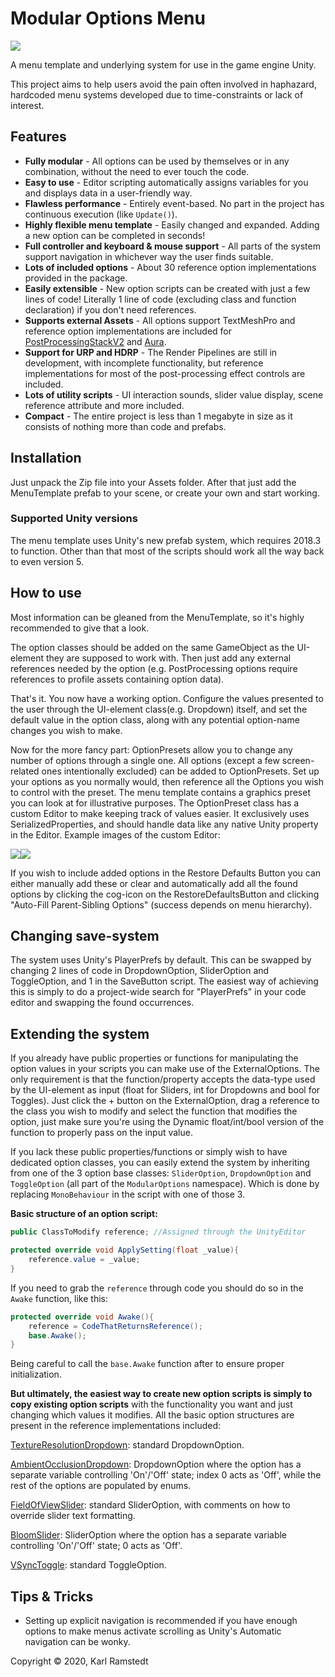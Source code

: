 # Modular Options Menu
![](ReadmeAssets/Menu_Example.png)

A menu template and underlying system for use in the game engine Unity.

This project aims to help users avoid the pain often involved in haphazard, hardcoded menu systems developed due to time-constraints or lack of interest.

## Features
* **Fully modular** - All options can be used by themselves or in any combination, without the need to ever touch the code.
* **Easy to use** - Editor scripting automatically assigns variables for you and displays data in a user-friendly way.
* **Flawless performance** - Entirely event-based. No part in the project has continuous execution (like `Update()`).
* **Highly flexible menu template** - Easily changed and expanded. Adding a new option can be completed in seconds!
* **Full controller and keyboard & mouse support** - All parts of the system support navigation in whichever way the user finds suitable.
* **Lots of included options** - About 30 reference option implementations provided in the package.
* **Easily extensible** - New option scripts can be created with just a few lines of code! Literally 1 line of code (excluding class and function declaration) if you don't need references.
* **Supports external Assets** - All options support TextMeshPro and reference option implementations are included for [PostProcessingStackV2](https://github.com/Unity-Technologies/PostProcessing) and [Aura](https://assetstore.unity.com/packages/tools/particles-effects/aura-volumetric-lighting-111664).
* **Support for URP and HDRP** - The Render Pipelines are still in development, with incomplete functionality, but reference implementations for most of the post-processing effect controls are included.
* **Lots of utility scripts** - UI interaction sounds, slider value display, scene reference attribute and more included.
* **Compact** - The entire project is less than 1 megabyte in size as it consists of nothing more than code and prefabs.

## Installation
Just unpack the Zip file into your Assets folder. After that just add the MenuTemplate prefab to your scene, or create your own and start working.

### Supported Unity versions
The menu template uses Unity's new prefab system, which requires 2018.3 to function.
Other than that most of the scripts should work all the way back to even version 5.

## How to use
Most information can be gleaned from the MenuTemplate, so it's highly recommended to give that a look.

The option classes should be added on the same GameObject as the UI-element they are supposed to work with. Then just add any external references needed by the option (e.g. PostProcessing options require references to profile assets containing option data).

That's it. You now have a working option. Configure the values presented to the user through the UI-element class(e.g. Dropdown) itself, and set the default value in the option class, along with any potential option-name changes you wish to make.

Now for the more fancy part: OptionPresets allow you to change any number of options through a single one. All options (except a few screen-related ones intentionally excluded) can be added to OptionPresets. Set up your options as you normally would, then reference all the Options you wish to control with the preset. The menu template contains a graphics preset you can look at for illustrative purposes. The OptionPreset class has a custom Editor to make keeping track of values easier. It exclusively uses SerializedProperties, and should handle data like any native Unity property in the Editor. Example images of the custom Editor:

![](ReadmeAssets/OptionPreset_Custom_Editor_2019.3_Example1.png)![](ReadmeAssets/OptionPreset_Custom_Editor_2019.3_Example2.png)

If you wish to include added options in the Restore Defaults Button you can either manually add these or clear and automatically add all the found options by clicking the cog-icon on the RestoreDefaultsButton and clicking "Auto-Fill Parent-Sibling Options" (success depends on menu hierarchy).

## Changing save-system
The system uses Unity's PlayerPrefs by default. This can be swapped by changing 2 lines of code in DropdownOption, SliderOption and ToggleOption, and 1 in the SaveButton script. The easiest way of achieving this is simply to do a project-wide search for "PlayerPrefs" in your code editor and swapping the found occurrences.

## Extending the system
If you already have public properties or functions for manipulating the option values in your scripts you can make use of the ExternalOptions. The only requirement is that the function/property accepts the data-type used by the UI-element as input (float for Sliders, int for Dropdowns and bool for Toggles). Just click the + button on the ExternalOption, drag a reference to the class you wish to modify and select the function that modifies the option, just make sure you're using the Dynamic float/int/bool version of the function to properly pass on the input value.

If you lack these public properties/functions or simply wish to have dedicated option classes, you can easily extend the system by inheriting from one of the 3 option base classes: `SliderOption`, `DropdownOption` and `ToggleOption` (all part of the `ModularOptions` namespace). Which is done by replacing `MonoBehaviour` in the script with one of those 3.

**Basic structure of an option script:**
```cs
public ClassToModify reference; //Assigned through the UnityEditor

protected override void ApplySetting(float _value){
	reference.value = _value;
}
```
If you need to grab the `reference` through code you should do so in the `Awake` function, like this:
```cs
protected override void Awake(){
	reference = CodeThatReturnsReference();
	base.Awake();
}
```
Being careful to call the `base.Awake` function after to ensure proper initialization.

**But ultimately, the easiest way to create new option scripts is simply to copy existing option scripts** with the functionality you want and just changing which values it modifies. All the basic option structures are present in the reference implementations included:

[TextureResolutionDropdown](Scripts/DisplayOptions/TextureResolutionDropdown.cs): standard DropdownOption.

[AmbientOcclusionDropdown](Scripts/DisplayOptions/PostProcessing/PostProcessingStackV2/AmbientOcclusionDropdown.cs): DropdownOption where the option has a separate variable controlling 'On'/'Off' state; index 0 acts as 'Off', while the rest of the options are populated by enums.

[FieldOfViewSlider](Scripts/AudioOptions/FieldOfViewSlider.cs): standard SliderOption, with comments on how to override slider text formatting.

[BloomSlider](Scripts/DisplayOptions/PostProcessing/PostProcessingStackV2/BloomSlider.cs): SliderOption where the option has a separate variable controlling 'On'/'Off' state;  0 acts as 'Off'.

[VSyncToggle](Scripts/DisplayOptions/VSyncToggle.cs): standard ToggleOption.

## Tips & Tricks
* Setting up explicit navigation is recommended if you have enough options to make menus activate scrolling as Unity's Automatic navigation can be wonky.

Copyright © 2020, Karl Ramstedt